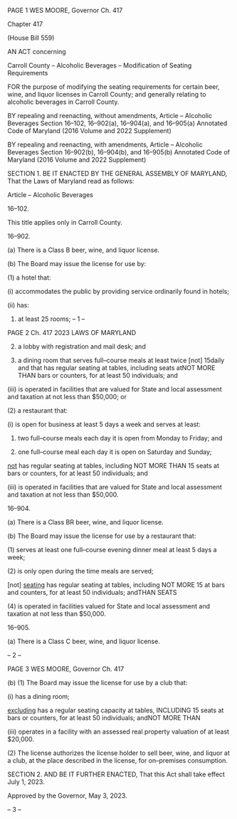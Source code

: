 PAGE 1
WES MOORE, Governor Ch. 417

Chapter 417

(House Bill 559)

AN ACT concerning

Carroll County – Alcoholic Beverages – Modification of Seating Requirements

FOR the purpose of modifying the seating requirements for certain beer, wine, and liquor
licenses in Carroll County; and generally relating to alcoholic beverages in Carroll
County.

BY repealing and reenacting, without amendments,
Article – Alcoholic Beverages
Section 16–102, 16–902(a), 16–904(a), and 16–905(a)
Annotated Code of Maryland
(2016 Volume and 2022 Supplement)

BY repealing and reenacting, with amendments,
Article – Alcoholic Beverages
Section 16–902(b), 16–904(b), and 16–905(b)
Annotated Code of Maryland
(2016 Volume and 2022 Supplement)

SECTION 1. BE IT ENACTED BY THE GENERAL ASSEMBLY OF MARYLAND,
That the Laws of Maryland read as follows:

Article – Alcoholic Beverages

16–102.

This title applies only in Carroll County.

16–902.

(a) There is a Class B beer, wine, and liquor license.

(b) The Board may issue the license for use by:

(1) a hotel that:

(i) accommodates the public by providing service ordinarily found in
hotels;

(ii) has:

1. at least 25 rooms;
– 1 –

PAGE 2
Ch. 417 2023 LAWS OF MARYLAND

2. a lobby with registration and mail desk; and

3. a dining room that serves full–course meals at least twice
[not] 15daily and that has regular seating at tables, including seats atNOT MORE THAN
bars or counters, for at least 50 individuals; and

(iii) is operated in facilities that are valued for State and local
assessment and taxation at not less than $50,000; or

(2) a restaurant that:

(i) is open for business at least 5 days a week and serves at least:

1. two full–course meals each day it is open from Monday to
Friday; and

2. one full–course meal each day it is open on Saturday and
Sunday;

[not](ii) has regular seating at tables, including NOT MORE THAN
15 seats at bars or counters, for at least 50 individuals; and

(iii) is operated in facilities that are valued for State and local
assessment and taxation at not less than $50,000.

16–904.

(a) There is a Class BR beer, wine, and liquor license.

(b) The Board may issue the license for use by a restaurant that:

(1) serves at least one full–course evening dinner meal at least 5 days a
week;

(2) is only open during the time meals are served;

[not] [seating](3) has regular seating at tables, including NOT MORE
15 at bars and counters, for at least 50 individuals; andTHAN SEATS

(4) is operated in facilities valued for State and local assessment and
taxation at not less than $50,000.

16–905.

(a) There is a Class C beer, wine, and liquor license.

– 2 –

PAGE 3
WES MOORE, Governor Ch. 417

(b) (1) The Board may issue the license for use by a club that:

(i) has a dining room;

[excluding](ii) has a regular seating capacity at tables, INCLUDING
15 seats at bars or counters, for at least 50 individuals; andNOT MORE THAN

(iii) operates in a facility with an assessed real property valuation of
at least $20,000.

(2) The license authorizes the license holder to sell beer, wine, and liquor
at a club, at the place described in the license, for on–premises consumption.

SECTION 2. AND BE IT FURTHER ENACTED, That this Act shall take effect July
1, 2023.

Approved by the Governor, May 3, 2023.

– 3 –
